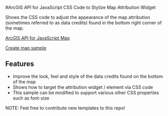 #ArcGIS API for JavaScript CSS Code to Stylize Map Attribution Widget

Shows the CSS code to adjust the appearance of the map attribution (sometimes referred to as data credits) found in the 
bottom right corner of the map.  
        

[ArcGIS API for JavaScript Map](https://developers.arcgis.com/javascript/jsapi/map-amd.html)

[Create map sample](https://developers.arcgis.com/javascript/jssamples/map_simple.html)

## Features

* Improve the look, feel and style of the data credits found on the bottom of the map
* Shows how to target the attribution widget / element via CSS code
* This sample can be modified to support various other CSS properties such as font-size

NOTE: Feel free to contribute new templates to this repo!
